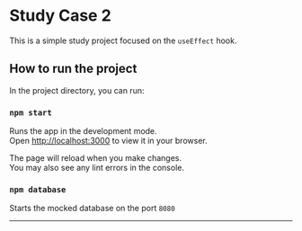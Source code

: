 # Study Case 2

This is a simple study project focused on the `useEffect` hook.

## How to run the project

In the project directory, you can run:

### `npm start`

Runs the app in the development mode.\
Open [http://localhost:3000](http://localhost:3000) to view it in your browser.

The page will reload when you make changes.\
You may also see any lint errors in the console.

### `npm database`

Starts the mocked database on the port `8080`

---
